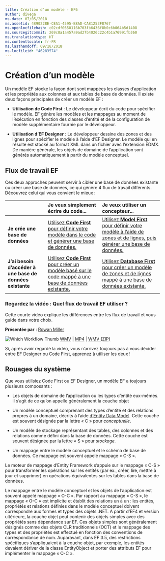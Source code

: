 ```yaml
---
title: Création d’un modèle - EF6
author: divega
ms.date: 07/05/2018
ms.assetid: 4890228E-CEA1-4595-B8AD-CA81253F8767
ms.openlocfilehash: c02cdf0550116b703fb6436f8b0c6b064b5d1408
ms.sourcegitcommit: 269c8a1a457a9ad27b4026c22c4b1a76991fb360
ms.translationtype: HT
ms.contentlocale: fr-FR
ms.lasthandoff: 09/18/2018
ms.locfileid: "46283574"
---
```

# <a name="creating-a-model"></a>Création d’un modèle

Un modèle EF stocke la façon dont sont mappées les classes d’application et les propriétés aux colonnes et aux tables de base de données. Il existe deux façons principales de créer un modèle EF :

- **Utilisation de Code First** : Le développeur écrit du code pour spécifier le modèle. EF génère les modèles et les mappages au moment de l’exécution en fonction des classes d’entité et de la configuration de modèle supplémentaire fournie par le développeur.

- **Utilisation d’EF Designer** : Le développeur dessine des zones et des lignes pour spécifier le modèle à l’aide d’EF Designer. Le modèle qui en résulte est stocké au format XML dans un fichier avec l’extension EDMX. De manière générale, les objets de domaine de l’application sont générés automatiquement à partir du modèle conceptuel.

## <a name="ef-workflows"></a>Flux de travail EF

Ces deux approches peuvent servir à cibler une base de données existante ou créer une base de données, ce qui génère 4 flux de travail différents.
Découvrez celui qui vous convient le mieux :  

|                                           | Je veux simplement écrire du code...                                                                                                                   | Je veux utiliser un concepteur...                                                                                                                        |
|:------------------------------------------|:-----------------------------------------------------------------------------------------------------------------------------------------------|:---------------------------------------------------------------------------------------------------------------------------------------------------|
| **Je crée une base de données**          | [Utilisez **Code First** pour définir votre modèle dans le code et générer une base de données.](~/ef6/modeling/code-first/workflows/new-database.md)           | [Utilisez **Model First** pour définir votre modèle à l’aide de zones et de lignes, puis générer une base de données.](~/ef6/modeling/designer/workflows/model-first.md)   |
| **J’ai besoin d’accéder à une base de données existante** | [Utilisez **Code First** pour créer un modèle basé sur le code mappé à une base de données existante.](~/ef6/modeling/code-first/workflows/existing-database.md) | [Utilisez **Database First** pour créer un modèle de zones et de lignes mappé à une base de données existante.](~/ef6/modeling/designer/workflows/database-first.md) |

### <a name="watch-the-video-what-ef-workflow-should-i-use"></a>Regardez la vidéo : Quel flux de travail EF utiliser ?

Cette courte vidéo explique les différences entre les flux de travail et vous guide dans votre choix.

**Présentée par** : [Rowan Miller](http://romiller.com/)

![Which Workflow Thumb](../media/whichworkflow-thumb.png) [WMV](https://download.microsoft.com/download/8/F/8/8F81F4CD-3678-4229-8D79-0C63FFA3C595/HDI_ITPro_Technet_winvideo_ChoseYourWorkflow.wmv) | [MP4](https://download.microsoft.com/download/8/F/8/8F81F4CD-3678-4229-8D79-0C63FFA3C595/HDI_ITPro_Technet_mp4video_ChoseYourWorkflow.m4v) | [WMV (ZIP)](https://download.microsoft.com/download/8/F/8/8F81F4CD-3678-4229-8D79-0C63FFA3C595/HDI_ITPro_Technet_winvideo_ChoseYourWorkflow.zip)

Si, après avoir regardé la vidéo, vous n’arrivez toujours pas à vous décider entre EF Designer ou Code First, apprenez à utiliser les deux !

## <a name="a-look-under-the-hood"></a>Rouages du système

Que vous utilisiez Code First ou EF Designer, un modèle EF a toujours plusieurs composants :

- Les objets de domaine de l’application ou les types d’entité eux-mêmes. Il s’agit de ce qu’on appelle généralement la couche objet

- Un modèle conceptuel comprenant des types d’entité et des relations propres à un domaine, décrits à l’aide [d’Entity Data Model](~/ef6/resources/glossary.md#entity-data-model). Cette couche est souvent désignée par la lettre « C » pour _conceptuelle_.

- Un modèle de stockage représentant des tables, des colonnes et des relations comme défini dans la base de données. Cette couche est souvent désignée par la lettre « S » pour _stockage_.  

- Un mappage entre le modèle conceptuel et le schéma de base de données. Ce mappage est souvent appelé mappage « C-S ».

Le moteur de mappage d’Entity Framework s’appuie sur le mappage « C-S » pour transformer les opérations sur les entités (par ex., créer, lire, mettre à jour et supprimer) en opérations équivalentes sur les tables dans la base de données.

Le mappage entre le modèle conceptuel et les objets de l’application est souvent appelé mappage « O-C ». Par rapport au mappage « C-S », le mappage « O-C » est implicite et établit des relations un à un : les entités, propriétés et relations définies dans le modèle conceptuel doivent correspondre aux formes et types des objets .NET. À partir d’EF4 et version ultérieure, la couche objet peut contenir des objets simples avec des propriétés sans dépendance sur EF. Ces objets simples sont généralement désignés comme des objets CLR traditionnels (OCT) et le mappage des types et des propriétés est effectué en fonction des conventions de correspondance de nom. Auparavant, dans EF 3.5, des restrictions spécifiques s’appliquaient à la couche objet, par exemple, les entités devaient dériver de la classe EntityObject et porter des attributs EF pour implémenter le mappage « O-C ».

